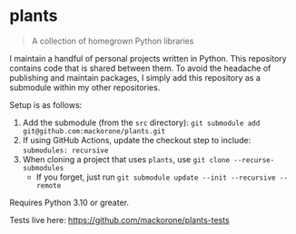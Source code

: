 # plants

> A collection of homegrown Python libraries

I maintain a handful of personal projects written in Python. This repository
contains code that is shared between them. To avoid the headache of publishing
and maintain packages, I simply add this repository as a submodule within my
other repositories.

Setup is as follows:

1. Add the submodule (from the `src` directory): `git submodule add git@github.com:mackorone/plants.git`
1. If using GitHub Actions, update the checkout step to include: `submodules: recursive`
1. When cloning a project that uses `plants`, use `git clone --recurse-submodules`
   - If you forget, just run `git submodule update --init --recursive --remote`

Requires Python 3.10 or greater.

Tests live here: https://github.com/mackorone/plants-tests
